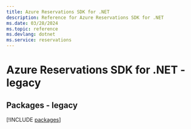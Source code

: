 ```yaml
---
title: Azure Reservations SDK for .NET
description: Reference for Azure Reservations SDK for .NET
ms.date: 03/28/2024
ms.topic: reference
ms.devlang: dotnet
ms.service: reservations
---
```

# Azure Reservations SDK for .NET - legacy
## Packages - legacy
[!INCLUDE [packages](reservations-index.md)]